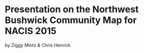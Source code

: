 # Presentation on the Northwest Bushwick Community Map for NACIS 2015

by Ziggy Mintz & Chris Henrick

